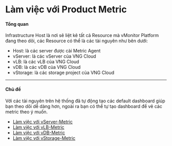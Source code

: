# Làm việc với Product Metric

#### Tổng quan 

Infrastructure Host là nơi sẽ liệt kê tất cả Resource mà vMonitor Platform đang theo dõi, các Resource có thể là các tài nguyên như bên dưới:

* Host: là các server được cài Metric Agent
* vServer: là các vServer của VNG Cloud
* vLB: là các vLB của VNG Cloud
* vDB: là các vDB của VNG Cloud
* vStorage: là các storage project của VNG Cloud

***

#### Chủ đề 

Với các tài nguyên trên hệ thống đã tự động tạo các default dashboard giúp bạn theo dõi dễ dàng hơn, ngoài ra bạn có thể tự tạo dashboard để vẽ các metric theo ý muốn.

* [Làm việc với vServer-Metric](https://docs.vngcloud.vn/vng-cloud-document/vn/vmonitor-platform/cach-tinh-nang-cua-vmonitor-platform/metrics/lam-viec-voi-product-metric/lam-viec-voi-vserver-metric)
* [Làm việc với vLB-Metric](https://docs.vngcloud.vn/vng-cloud-document/vn/vmonitor-platform/cach-tinh-nang-cua-vmonitor-platform/metrics/lam-viec-voi-product-metric/lam-viec-voi-vlb-metric)
* [Làm việc với vDB-Metric](https://docs.vngcloud.vn/vng-cloud-document/vn/vmonitor-platform/cach-tinh-nang-cua-vmonitor-platform/metrics/lam-viec-voi-product-metric/lam-viec-voi-vdb-metric)
* [Làm việc với vStorage-Metric](https://docs.vngcloud.vn/vng-cloud-document/vn/vmonitor-platform/cach-tinh-nang-cua-vmonitor-platform/metrics/lam-viec-voi-product-metric/lam-viec-voi-vstorage-metric)
